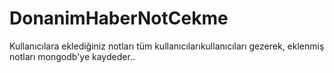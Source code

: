 # DonanimHaberNotCekme
Kullanıcılara eklediğiniz notları tüm kullanıcılarıkullanıcıları  gezerek, eklenmiş notları mongodb'ye   kaydeder..
